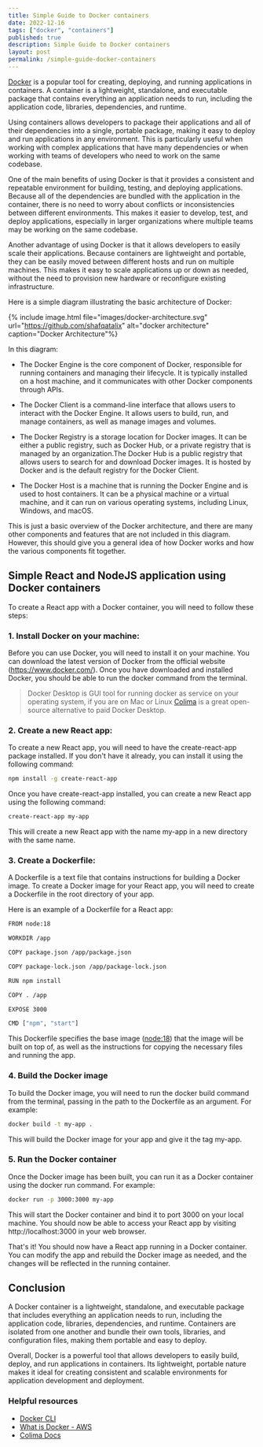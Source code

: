 ```yaml
---
title: Simple Guide to Docker containers
date: 2022-12-16
tags: ["docker", "containers"]
published: true
description: Simple Guide to Docker containers
layout: post
permalink: /simple-guide-docker-containers
---
```


[Docker](https://www.docker.com/) is a popular tool for creating, deploying, and running applications in containers. A container is a lightweight, standalone, and executable package that contains everything an application needs to run, including the application code, libraries, dependencies, and runtime.

Using containers allows developers to package their applications and all of their dependencies into a single, portable package, making it easy to deploy and run applications in any environment. This is particularly useful when working with complex applications that have many dependencies or when working with teams of developers who need to work on the same codebase.

One of the main benefits of using Docker is that it provides a consistent and repeatable environment for building, testing, and deploying applications. Because all of the dependencies are bundled with the application in the container, there is no need to worry about conflicts or inconsistencies between different environments. This makes it easier to develop, test, and deploy applications, especially in larger organizations where multiple teams may be working on the same codebase.

Another advantage of using Docker is that it allows developers to easily scale their applications. Because containers are lightweight and portable, they can be easily moved between different hosts and run on multiple machines. This makes it easy to scale applications up or down as needed, without the need to provision new hardware or reconfigure existing infrastructure.

Here is a simple diagram illustrating the basic architecture of Docker:

{% include image.html file="images/docker-architecture.svg" url="https://github.com/shafqatalix" alt="docker architecture" caption="Docker Architecture"%}

In this diagram:

- The Docker Engine is the core component of Docker, responsible for running containers and managing their lifecycle. It is typically installed on a host machine, and it communicates with other Docker components through APIs.

- The Docker Client is a command-line interface that allows users to interact with the Docker Engine. It allows users to build, run, and manage containers, as well as manage images and volumes.

- The Docker Registry is a storage location for Docker images. It can be either a public registry, such as Docker Hub, or a private registry that is managed by an organization.The Docker Hub is a public registry that allows users to search for and download Docker images. It is hosted by Docker and is the default registry for the Docker Client.

- The Docker Host is a machine that is running the Docker Engine and is used to host containers. It can be a physical machine or a virtual machine, and it can run on various operating systems, including Linux, Windows, and macOS.

This is just a basic overview of the Docker architecture, and there are many other components and features that are not included in this diagram. However, this should give you a general idea of how Docker works and how the various components fit together.

## Simple React and NodeJS application using Docker containers

To create a React app with a Docker container, you will need to follow these steps:

### 1. Install Docker on your machine:

Before you can use Docker, you will need to install it on your machine. You can download the latest version of Docker from the official website (https://www.docker.com/). Once you have downloaded and installed Docker, you should be able to run the docker command from the terminal.

> Docker Desktop is GUI tool for running docker as service on your operating system, if you are on Mac or Linux [Colima](https://github.com/abiosoft/colima) is a great open-source alternative to paid Docker Desktop.

### 2. Create a new React app:

To create a new React app, you will need to have the create-react-app package installed. If you don't have it already, you can install it using the following command:

```bash
npm install -g create-react-app
```

Once you have create-react-app installed, you can create a new React app using the following command:

```bash
create-react-app my-app
```

This will create a new React app with the name my-app in a new directory with the same name.

### 3. Create a Dockerfile:

A Dockerfile is a text file that contains instructions for building a Docker image. To create a Docker image for your React app, you will need to create a Dockerfile in the root directory of your app.

Here is an example of a Dockerfile for a React app:

```bash
FROM node:18

WORKDIR /app

COPY package.json /app/package.json

COPY package-lock.json /app/package-lock.json

RUN npm install

COPY . /app

EXPOSE 3000

CMD ["npm", "start"]

```

This Dockerfile specifies the base image ([node:18](https://nodejs.org/en/)) that the image will be built on top of, as well as the instructions for copying the necessary files and running the app.

### 4. Build the Docker image

To build the Docker image, you will need to run the docker build command from the terminal, passing in the path to the Dockerfile as an argument. For example:

```bash
docker build -t my-app .
```

This will build the Docker image for your app and give it the tag my-app.

### 5. Run the Docker container

Once the Docker image has been built, you can run it as a Docker container using the docker run command. For example:

```bash
docker run -p 3000:3000 my-app
```

This will start the Docker container and bind it to port 3000 on your local machine. You should now be able to access your React app by visiting http://localhost:3000 in your web browser.

That's it! You should now have a React app running in a Docker container. You can modify the app and rebuild the Docker image as needed, and the changes will be reflected in the running container.

## Conclusion

A Docker container is a lightweight, standalone, and executable package that includes everything an application needs to run, including the application code, libraries, dependencies, and runtime. Containers are isolated from one another and bundle their own tools, libraries, and configuration files, making them portable and easy to deploy.

Overall, Docker is a powerful tool that allows developers to easily build, deploy, and run applications in containers. Its lightweight, portable nature makes it ideal for creating consistent and scalable environments for application development and deployment.

### Helpful resources

- [Docker CLI](https://docs.docker.com/engine/reference/commandline/cli/)
- [What is Docker - AWS](https://aws.amazon.com/docker/)
- [Colima Docs](https://github.com/abiosoft/colima#readme)
